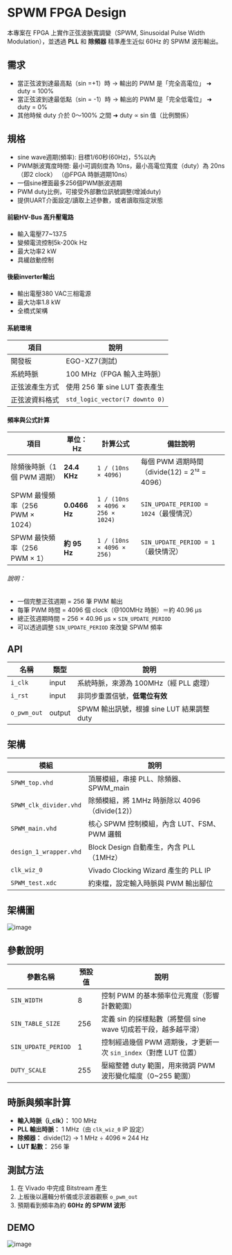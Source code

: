 # SPWM FPGA Design

本專案在 FPGA 上實作正弦波脈寬調變（SPWM, Sinusoidal Pulse Width Modulation），並透過 **PLL** 和 **除頻器** 精準產生近似 60Hz 的 SPWM 波形輸出。


## 需求
* 當正弦波到達最高點（sin =+1）時 → 輸出的 PWM 是「完全高電位」 ➜ duty = 100%
* 當正弦波到達最低點（sin = -1）時 → 輸出的 PWM 是「完全低電位」 ➜ duty = 0%
* 其他時候 duty 介於 0～100% 之間 ➜ duty ∝ sin 值（比例關係）

## 規格
* sine wave週期(頻率): 目標1/60秒(60Hz)，5%以內
* PWM脈波寬度時間: 最小可調刻度為 10ns，最小高電位寬度（duty）為 20ns（即2 clock）
（@FPGA 時脈週期10ns）
* 一個sine裡面最多256個PWM脈波週期
* PWM duty比例，可接受外部數位訊號調整(增減duty)
* 提供UART介面設定/讀取上述參數，或者讀取指定狀態
#### 前級HV-Bus 高升壓電路 #### 
* 輸入電壓77~137.5  
* 變頻電流控制5k-200k  Hz  
* 最大功率2 kW  
* 具緩啟動控制
#### 後級inverter輸出 #### 
* 輸出電壓380 VAC三相電源  
* 最大功率1.8 kW  
* 全橋式架構

#### 系統環境

| 項目             | 說明                                      |
|------------------|-------------------------------------------|
| 開發板           | EGO-XZ7(測試)                                   |
| 系統時脈         | 100 MHz（FPGA 輸入主時脈）                |
| 正弦波產生方式   | 使用 256 筆 sine LUT 查表產生             |
| 正弦波資料格式   | `std_logic_vector(7 downto 0)`            |


#### 頻率與公式計算

| 項目                                 | 單位：Hz           | 計算公式                                   | 備註說明                                     |
|--------------------------------------|--------------------|---------------------------------------------|----------------------------------------------|
| 除頻後時脈（1個 PWM 週期）           | **24.4 KHz**       | `1 / (10ns × 4096)`                          | 每個 PWM 週期時間（divide(12) = 2¹² = 4096） |
| SPWM 最慢頻率（256 PWM × 1024）     | **0.0466 Hz**      | `1 / (10ns × 4096 × 256 × 1024)`            | `SIN_UPDATE_PERIOD = 1024`（最慢情況）       |
| SPWM 最快頻率（256 PWM × 1）        | **約 95 Hz**       | `1 / (10ns × 4096 × 256)`                   | `SIN_UPDATE_PERIOD = 1`（最快情況）          |

###### 說明：

- 一個完整正弦週期 = 256 筆 PWM 輸出
- 每筆 PWM 時間 = 4096 個 clock（@100MHz 時脈）＝約 40.96 μs
- 總正弦週期時間 = 256 × 40.96 μs × `SIN_UPDATE_PERIOD`
- 可以透過調整 `SIN_UPDATE_PERIOD` 來改變 SPWM 頻率

## API
| 名稱          | 類型     | 說明                              |
| ----------- | ------ | ------------------------------- |
| `i_clk`     | input  | 系統時脈，來源為 100MHz（經 PLL 處理）       |
| `i_rst`     | input  | 非同步重置信號，**低電位有效**               |
| `o_pwm_out` | output | SPWM 輸出訊號，根據 sine LUT 結果調整 duty |

##  架構

| 模組                   | 說明                                          |
|------------------------|-----------------------------------------------|
| `SPWM_top.vhd`         | 頂層模組，串接 PLL、除頻器、SPWM_main         |
| `SPWM_clk_divider.vhd` | 除頻模組，將 1MHz 時脈除以 4096（divide(12)） |
| `SPWM_main.vhd`        | 核心 SPWM 控制模組，內含 LUT、FSM、PWM 邏輯   |
| `design_1_wrapper.vhd` | Block Design 自動產生，內含 PLL（1MHz）      |
| `clk_wiz_0`            | Vivado Clocking Wizard 產生的 PLL IP          |
| `SPWM_test.xdc`        | 約束檔，設定輸入時脈與 PWM 輸出腳位           |

## 架構圖
![image](https://github.com/user-attachments/assets/053dc78b-e4f4-4f1a-a859-aca0926e1030)

## 參數說明

| 參數名稱           | 預設值 | 說明                                                                 |
|--------------------|--------|----------------------------------------------------------------------|
| `SIN_WIDTH`        | 8      | 控制 PWM 的基本頻率位元寬度（影響計數範圍）                           |
| `SIN_TABLE_SIZE`   | 256    | 定義 sin 的採樣點數（將整個 sine wave 切成若干段，越多越平滑）         |
| `SIN_UPDATE_PERIOD`| 1      | 控制經過幾個 PWM 週期後，才更新一次 `sin_index`（對應 LUT 位置）       |
| `DUTY_SCALE`       | 255    | 壓縮整體 duty 範圍，用來微調 PWM 波形變化幅度（0~255 範圍）             |

## 時脈與頻率計算

- **輸入時脈（i_clk）：** 100 MHz
- **PLL 輸出時脈：** 1 MHz（由 `clk_wiz_0` IP 設定）
- **除頻器：** divide(12) → 1 MHz ÷ 4096 ≈ 244 Hz
- **LUT 點數：** 256 筆


##  測試方法

1. 在 Vivado 中完成 Bitstream 產生
2. 上板後以邏輯分析儀或示波器觀察 `o_pwm_out`
3. 預期看到頻率為約 **60Hz 的 SPWM 波形**

##  DEMO 

![image](https://github.com/user-attachments/assets/02928332-8c63-44dc-98eb-8f0caff01339)



